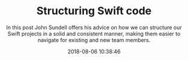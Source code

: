 ---
title: "Structuring Swift code"
subtitle: "In this post John Sundell offers his advice on how we can structure our Swift projects in a solid and consistent manner, making them easier to navigate for existing and new team members."
tags: ["structure","organization"]
link: "https://www.swiftbysundell.com/posts/structuring-swift-code"
date: "2018-08-06 10:38:46"
---